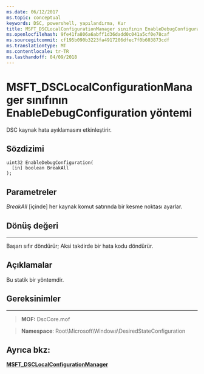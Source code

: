 ```yaml
---
ms.date: 06/12/2017
ms.topic: conceptual
keywords: DSC, powershell, yapılandırma, Kur
title: MSFT_DSCLocalConfigurationManager sınıfının EnableDebugConfiguration yöntemi
ms.openlocfilehash: 9fe41fa806a6abff1d36dadd0c041a5cf0e78caf
ms.sourcegitcommit: cf195b090b3223fa4917206dfec7f0b603873cdf
ms.translationtype: MT
ms.contentlocale: tr-TR
ms.lasthandoff: 04/09/2018
---
```

# <a name="enabledebugconfiguration-method-of-the-msftdsclocalconfigurationmanager-class"></a>MSFT_DSCLocalConfigurationManager sınıfının EnableDebugConfiguration yöntemi

DSC kaynak hata ayıklamasını etkinleştirir.

<a name="syntax"></a>Sözdizimi
------

```mof
uint32 EnableDebugConfiguration(
  [in] boolean BreakAll
);
```

<a name="parameters"></a>Parametreler
----------

*BreakAll* \[içinde\] her kaynak komut satırında bir kesme noktası ayarlar.

## <a name="return-value"></a>Dönüş değeri
------------

Başarı sıfır döndürür; Aksi takdirde bir hata kodu döndürür.

## <a name="remarks"></a>Açıklamalar

Bu statik bir yöntemdir.

## <a name="requirements"></a>Gereksinimler
------------
>**MOF:** DscCore.mof

>**Namespace**: Root\Microsoft\Windows\DesiredStateConfiguration


## <a name="see-also"></a>Ayrıca bkz:


[**MSFT_DSCLocalConfigurationManager**](msft-dsclocalconfigurationmanager.md)